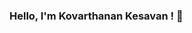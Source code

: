 ### Hello, I'm Kovarthanan Kesavan ! 👋

<!--
**Kovarthanan07/Kovarthanan07** is a ✨ _special_ ✨ repository because its `README.md` (this file) appears on your GitHub profile.

Here are some ideas to get you started:

- 🔭 I’m currently undergraduate at University of Moratuwa 
- 🌱 I’m currently learning Mern Stack
- 💬 Ask me about Python 
- 📫 How to reach me: kovarthanan07@gmail.com
- ⚡ Fun fact: Time spend with machine > Time spend with humans :P
-->
